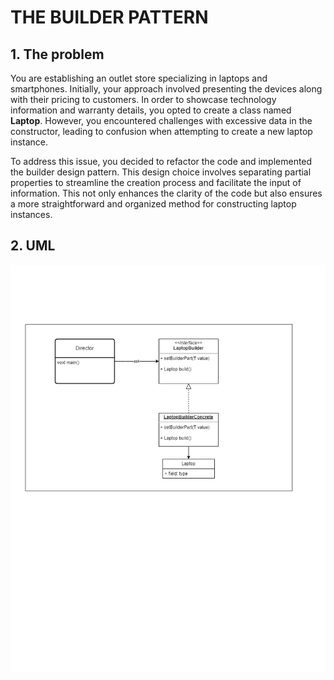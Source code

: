 # THE BUILDER PATTERN

## 1. The problem
You are establishing an outlet store specializing in laptops and smartphones.
Initially, your approach involved presenting the devices along with their pricing to customers. 
In order to showcase technology information and warranty details, you opted to create a class named **Laptop**.
However, you encountered challenges with excessive data in the constructor, leading to confusion when attempting to create a new laptop instance.

To address this issue, you decided to refactor the code and implemented the builder design pattern. 
This design choice involves separating partial properties to streamline the creation process and facilitate the input of information. 
This not only enhances the clarity of the code but also ensures a more straightforward and organized method for constructing laptop instances.

## 2. UML

![The Builder Design Pattern](../docs/01-builder-pattern.png)


